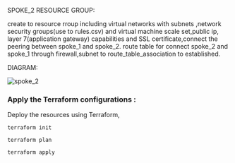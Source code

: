 SPOKE_2 RESOURCE GROUP:
    
 create to resource rroup including virtual networks  with subnets ,network security groups(use to rules.csv)  and virtual machine scale set,public ip, layer 7(application gateway) capabilities and SSL certificate,connect  the peering between spoke_1 and spoke_2. route table for connect spoke_2 and spoke_1 through firewall,subnet to route_table_association to established.

DIAGRAM:

 ![spoke_2](https://github.com/user-attachments/assets/0898959a-0ac1-40d5-afcf-cedc2a091a38)

### Apply the Terraform configurations :

  Deploy the resources using Terraform,
```
terraform init
```
```
terraform plan
```
```
terraform apply
```